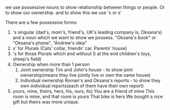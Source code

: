 
we use possessive nouns to show relationship between things or people. Or to show our ownership.
and to show this we use
's
or
s'

There are a few possessive forms:
1. 's singular (dad's, mom's, friend's, UK's leading company is, Oksana's) and a noun which we want to show we possess. "Oksana's book" or "Oksana's phone", "Andrew's idea"
2. s' for Plurals (Cats' collar, friends' car, Parents' house)
3. 's for those Plurals which end without S at the end
children's toys, sheep's field)
4. Ownership when more than 1 person
	1. Joint ownership
	   Tim and John's house - to show joint ownership(means they live jointly live or own the same house)
	2. Individual ownership 
	   Roman's and Oksana's reports - to show they own individual reports(each of them have their own report)
5. yours, mine, theirs, hers, his, ours, its)
	You are a friend of mine
	This room is mine, and that room is yours
	That bike is hers
	We bought a nice gift but theirs was more unique. 
